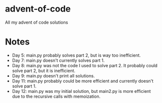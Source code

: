 # advent-of-code
All my advent of code solutions

# Notes
- Day 5: main.py probably solves part 2, but is way too inefficient.
- Day 7: main.py doesn't currently solves part 1.
- Day 8: main.py was not the code I used to solve part 2. It probably could solve part 2, but it is inefficient.
- Day 9: main.py doesn't print all solutions.
- Day 11: main.py probably could be more efficient and currently doesn't solve part 1.
- Day 12: main.py was my initial solution, but main2.py is more efficient due to the recursive calls with memoization.